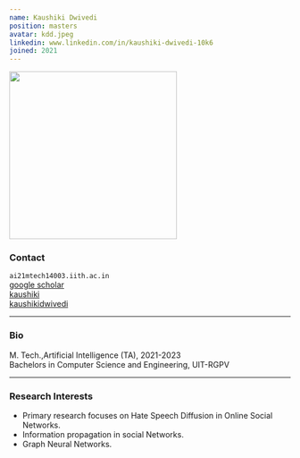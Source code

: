 ```yaml
---
name: Kaushiki Dwivedi
position: masters
avatar: kdd.jpeg
linkedin: www.linkedin.com/in/kaushiki-dwivedi-10k6
joined: 2021
---
```


<img width="300" src="{{site.baseurl}}/images/people/{{page.avatar}}" data-action="zoom">

### Contact

<i class="fa fa-envelope-o"></i>  `ai21mtech14003.iith.ac.in`<br>
<i class="fa fa-bar-chart"></i> [google scholar](https://scholar.google.com/citations?user=gE8MOhwAAAAJ&hl=en ) <br>
<a href="https://github.com/Kaushiki111111" target=_blank><i class="fa fa-github"></i> kaushiki</a><br>
<a href="https://www.linkedin.com/in/kaushiki-dwivedi-10k6/"><i class="fa fa-linkedin" target=_blank></i> kaushikidwivedi</a><br>
<hr>

### Bio
M. Tech.,Artificial Intelligence  (TA), 2021-2023<br>
Bachelors in Computer Science and Engineering, UIT-RGPV <br>
<hr>

### Research Interests
<p style="text-align:justify">

* Primary research focuses on Hate Speech Diffusion in Online Social Networks.<br>
* Information propagation in social Networks.<br>
* Graph Neural Networks.
</p> 

<!--### Publications

Ilenna Jones and Konrad Kording, [“Do Biological Constraints Impair Dendritic Computation?”](https://www.sciencedirect.com/science/article/pii/S0306452221003900). Neuroscience, May 2022.

Ilenna Jones and Konrad Kording, [“Might a Single Neuron Solve Interesting Machine Learning Problems Through Successive Computations on Its Dendritic Tree?”](https://direct.mit.edu/neco/article/33/6/1554/100576/Might-a-Single-Neuron-Solve-Interesting-Machine). Neural Computation, May 2021. (Previously entitled: [“Can single neurons solve MNIST? The computational power of biological dendritic trees”](https://arxiv.org/abs/2009.01269) in ArXiv
2020.)

Roozbeh Farhoodi, Kashayar Filom, Ilenna Jones, and Konrad Kording. [“On functions computed on trees”](https://www.mitpressjournals.org/doi/full/10.1162/neco_a_01231). Neural Computation. September 2019

Ilenna Jones, and Konrad Kording. [“Quantifying the role of neurons for behavior is a mediation question”](https://www.cambridge.org/core/journals/behavioral-and-brain-sciences/article/quantifying-the-role-of-neurons-for-behavior-is-a-mediation-question/E3E3CBD9AD04A991FD05B8ADA45EDBC5). Cambridge University Press. November 2019. (A commentary in response to ["Is Coding a Relevant Metaphor for the Brain?"](https://www.cambridge.org/core/journals/behavioral-and-brain-sciences/article/is-coding-a-relevant-metaphor-for-the-brain/D578626E4888193FFFAE5B6E2C37E052) by Romain Brette, 2018)

-->